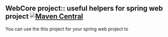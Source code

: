 ## WebCore project:: useful helpers for spring web project [![Maven Central](https://maven-badges.herokuapp.com/maven-central/cn.watsontech/web-core/badge.svg)](https://maven-badges.herokuapp.com/maven-central/cn.watsontech/web-core)

You can use the this project for your spring web project to 

